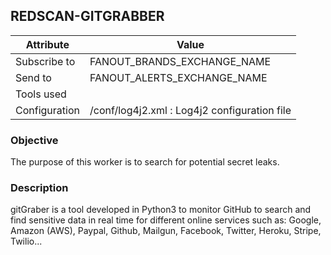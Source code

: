 ## REDSCAN-GITGRABBER

| Attribute     | Value                                        |
| ------------- | -------------------------------------------- |
| Subscribe to  | FANOUT_BRANDS_EXCHANGE_NAME                 |
| Send to       | FANOUT_ALERTS_EXCHANGE_NAME                  |
| Tools used    |                                              |
| Configuration | /conf/log4j2.xml : Log4j2 configuration file |

### Objective

The purpose of this worker is to search for potential secret leaks.

### Description

gitGraber is a tool developed in Python3 to monitor GitHub to search and find sensitive data in real time for different online services such as: Google, Amazon (AWS), Paypal, Github, Mailgun, Facebook, Twitter, Heroku, Stripe, Twilio...

